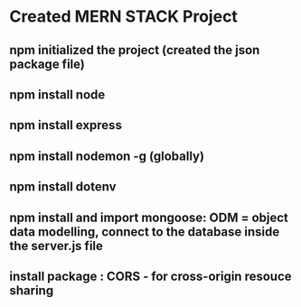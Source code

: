 # Created MERN STACK Project

## npm initialized the project (created the json package file)
## npm install node
## npm install express
## npm install nodemon -g (globally)
## npm install dotenv 
## npm install and import mongoose: ODM = object data modelling, connect to the database inside the server.js file
## install package : CORS - for cross-origin resouce sharing